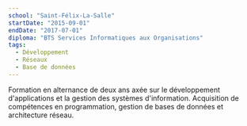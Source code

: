 ```yaml
---
school: "Saint-Félix-La-Salle"
startDate: "2015-09-01"
endDate: "2017-07-01"
diploma: "BTS Services Informatiques aux Organisations"
tags:
  - Développement
  - Réseaux
  - Base de données
---
```


Formation en alternance de deux ans axée sur le développement d'applications et la gestion des systèmes d'information. Acquisition de compétences en programmation, gestion de bases de données et architecture réseau.
